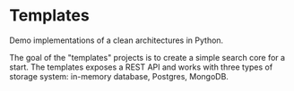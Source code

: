 # Templates

Demo implementations of a clean architectures in Python.

The goal of the "templates" projects is to create a simple search core for a start. The templates exposes a REST API and works with three types of storage system: in-memory database, Postgres, MongoDB.


